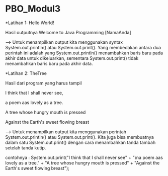 # PBO_Modul3
 *Latihan 1: Hello World!
 
 Hasil outputnya Welcome to Java Programming [NamaAnda]
 
 --> Untuk menampilkan output kita menggunakan syntax System.out.println() atau System.out.print(). Yang membedakan antara dua perintah ini adalah yang System.out.println() menambahkan baris baru pada akhir data untuk dikeluarkan, sementara System.out.print() tidak menambahkan baris baru pada akhir data. 


*Latihan 2: TheTree

Hasil dari program yang harus tampil 

I think that I shall never see, 

a poem aas lovely as a tree. 

A tree whose hungry mouth is pressed

Against the Earth's sweet flowing breast

--> Untuk menampilkan output kita menggunakan perintah System.out.println() atau System.out.print(). Kita juga bisa membuatnya dalam satu System.out.print() dengan cara menambahkan tanda tambah setelah tanda kutip. 

contohnya : System.out.print("I think that I shall never see" + "\na poem aas lovely as a tree." + "A tree whose hungry mouth is pressed" + "Against the Earth's sweet flowing breast");
